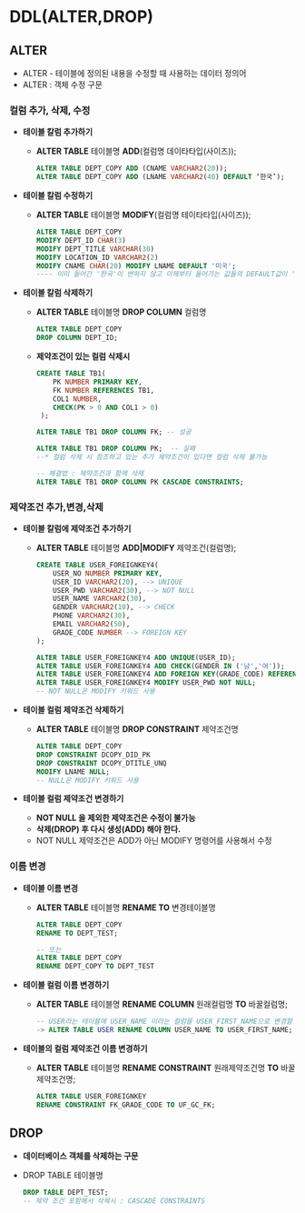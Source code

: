 # DDL(ALTER,DROP)

## **ALTER**

+ ALTER - 테이블에 정의된 내용을 수정할 때 사용하는 데이터 정의어
+ ALTER : 객체 수정 구문


### **컬럼 추가, 삭제, 수정**

+ **테이블 칼럼 추가하기**
    + **ALTER TABLE** 테이블명 **ADD**(컬럼명 데이타타입(사이즈));

        ```SQL
        ALTER TABLE DEPT_COPY ADD (CNAME VARCHAR2(20));
        ALTER TABLE DEPT_COPY ADD (LNAME VARCHAR2(40) DEFAULT ‘한국’);
        ```

+ **테이블 칼럼 수정하기**
    + **ALTER TABLE** 테이블명 **MODIFY**(컬럼명 테이타타입(사이즈));

        ```SQL
        ALTER TABLE DEPT_COPY
        MODIFY DEPT_ID CHAR(3)
        MODIFY DEPT_TITLE VARCHAR(30)
        MODIFY LOCATION_ID VARCHAR2(2)
        MODIFY CNAME CHAR(20) MODIFY LNAME DEFAULT '미국';
        ---- 이미 들어간 '한국'이 변하지 않고 이제부터 들어가는 값들의 DEFAULT값이 '미국'으로 들어감
        ```

+ **테이블 칼럼 삭제하기** 
    + **ALTER TABLE** 테이블명 **DROP COLUMN** 컬럼명

        ```SQL
        ALTER TABLE DEPT_COPY
        DROP COLUMN DEPT_ID;
        ```

    + **제약조건이 있는 컬럼 삭제시**
    
        ```SQL
        CREATE TABLE TB1( 
            PK NUMBER PRIMARY KEY,
            FK NUMBER REFERENCES TB1, 
            COL1 NUMBER, 
            CHECK(PK > 0 AND COL1 > 0)
         );

        ALTER TABLE TB1 DROP COLUMN FK; -- 성공

        ALTER TABLE TB1 DROP COLUMN PK;  -- 실패
        --* 컬럼 삭제 시 참조하고 있는 추가 제약조건이 있다면 컬럼 삭제 불가능

        -- 해결법 : 제약조건과 함께 삭제
        ALTER TABLE TB1 DROP COLUMN PK CASCADE CONSTRAINTS;
        ```


### **제약조건 추가,변경,삭제**

+ **테이블 칼럼에 제약조건 추가하기**
    + **ALTER TABLE** 테이블명 **ADD|MODIFY** 제약조건(컬럼명);

        ```sql
        CREATE TABLE USER_FOREIGNKEY4(
            USER_NO NUMBER PRIMARY KEY,
            USER_ID VARCHAR2(20), --> UNIQUE
            USER_PWD VARCHAR2(30), --> NOT NULL
            USER_NAME VARCHAR2(30),
            GENDER VARCHAR2(10), --> CHECK
            PHONE VARCHAR2(30),
            EMAIL VARCHAR2(50),
            GRADE_CODE NUMBER --> FOREIGN KEY
        );
        ```
        ``` SQL
        ALTER TABLE USER_FOREIGNKEY4 ADD UNIQUE(USER_ID);
        ALTER TABLE USER_FOREIGNKEY4 ADD CHECK(GENDER IN ('남','여'));
        ALTER TABLE USER_FOREIGNKEY4 ADD FOREIGN KEY(GRADE_CODE) REFERENCES USER_GRADE4;
        ALTER TABLE USER_FOREIGNKEY4 MODIFY USER_PWD NOT NULL;
        -- NOT NULL은 MODIFY 키워드 사용
        ```
+ **테이블 컬럼 제약조건 삭제하기**
    + **ALTER TABLE** 테이블명 **DROP CONSTRAINT** 제약조건명 
        ```SQL
        ALTER TABLE DEPT_COPY
        DROP CONSTRAINT DCOPY_DID_PK
        DROP CONSTRAINT DCOPY_DTITLE_UNQ
        MODIFY LNAME NULL; 
        -- NULL은 MODIFY 키워드 사용
        ```

+ **테이블 컬럼 제약조건 변경하기**
    + **NOT NULL 을 제외한 제약조건은 수정이 불가능**
    + **삭제(DROP) 후 다시 생성(ADD) 해야 한다.**
    + NOT NULL 제약조건은 ADD가 아닌 MODIFY 명령어를 사용해서 수정


### **이름 변경**

+ **테이블 이름 변경**
    + **ALTER TABLE** 테이블명 **RENAME TO** 변경테이블명
        ```SQL
        ALTER TABLE DEPT_COPY
        RENAME TO DEPT_TEST;
        
        -- 또는
        ALTER TABLE DEPT_COPY
        RENAME DEPT_COPY TO DEPT_TEST
        ```

+ **테이블 컬럼 이름 변경하기**
    + **ALTER TABLE** 테이블명 **RENAME COLUMN** 원래컬럼명 **TO** 바꿀컬럼명;

        ```SQL
        -- USER라는 테이블에 USER_NAME 이라는 컬럼을 USER_FIRST_NAME으로 변경할 때
        -> ALTER TABLE USER RENAME COLUMN USER_NAME TO USER_FIRST_NAME;
        ```
+ **테이블의 컬럼 제약조건 이름 변경하기**
    + **ALTER TABLE** 테이블명 **RENAME CONSTRAINT** 원래제약조건명 **TO** 바꿀제약조건명;
        ```SQL
        ALTER TABLE USER_FOREIGNKEY
        RENAME CONSTRAINT FK_GRADE_CODE TO UF_GC_FK;
        ```



## DROP
 + **데이터베이스 객체를 삭제하는 구문**

 + DROP TABLE 테이블명 

    ```SQL
    DROP TABLE DEPT_TEST;
    -- 제약 조건 포함해서 삭제시 : CASCADE CONSTRAINTS
    ```


